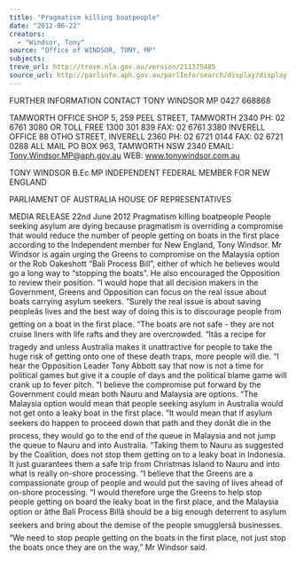 ```yaml
---
title: "Pragmatism killing boatpeople"
date: "2012-06-22"
creators:
  - "Windsor, Tony"
source: "Office of WINDSOR, TONY, MP"
subjects:
trove_url: http://trove.nla.gov.au/version/211375485
source_url: http://parlinfo.aph.gov.au/parlInfo/search/display/display.w3p;query=Id%3A%22media/pressrel/1729360%22
---
```


 

 FURTHER INFORMATION CONTACT TONY WINDSOR MP 0427 668868   

 TAMWORTH OFFICE  SHOP 5, 259 PEEL STREET, TAMWORTH 2340  PH:  02 6761 3080 OR TOLL FREE 1300 301 839  FAX:  02 6761 3380  INVERELL OFFICE  88 OTHO STREET, INVERELL 2360  PH:  02 6721 0144  FAX:  02 6721 0288  ALL MAIL  PO BOX 963, TAMWORTH  NSW  2340  EMAIL:  Tony.Windsor.MP@aph.gov.au  WEB:  www.tonywindsor.com.au  

 

 TONY WINDSOR B.Ec MP  INDEPENDENT   FEDERAL MEMBER FOR NEW ENGLAND   

 PARLIAMENT OF AUSTRALIA  HOUSE OF REPRESENTATIVES   

 

 MEDIA RELEASE  22nd June 2012  Pragmatism killing boatpeople  People seeking asylum are dying because pragmatism is overriding a compromise that would reduce the number of people getting on boats in the first place according to the Independent member for New England, Tony Windsor.  Mr Windsor is again urging the Greens to compromise on the Malaysia option or the Rob Oakeshott “Bali Process Bill”, either of which he believes would go a long way to “stopping the boats”.   He also encouraged the Opposition to review their position.  “I would hope that all decision makers in the Government, Greens and Opposition can focus on the real issue about boats carrying asylum seekers.  “Surely the real issue is about saving peopleâs lives and the best way of doing this is to discourage people from getting on a boat in the first place.  “The boats are not safe - they are not cruise liners with life rafts and they are overcrowded.  “Itâs a recipe for tragedy and unless Australia makes it unattractive for people to take the huge risk of getting onto one of these death traps, more people will die.  “I hear the Opposition Leader Tony Abbott say that now is not a time for political games but give it a couple of days and the political blame game will crank up to fever pitch.  “I believe the compromise put forward by the Government could mean both Nauru and Malaysia are options.    “The Malaysia option would mean that people seeking asylum in Australia would not get onto a leaky boat in the first place.  “It would mean that if asylum seekers do happen to proceed down that path and they donât die in the process, they would go to the end of the queue in Malaysia and not jump the queue to Nauru and into Australia.  “Taking them to Nauru as suggested by the Coalition, does not stop them getting on to a leaky boat in Indonesia. It just guarantees them a safe trip from Christmas Island to Nauru and into what is really on-shore processing.  “I believe that the Greens are a compassionate group of people and would put the saving of lives ahead of on-shore processing.  “I would therefore urge the Greens to help stop people getting on board the leaky boat in the first place, and the Malaysia option or âthe Bali Process Billâ should be a big enough deterrent to asylum seekers and bring about the demise of the people smugglersâ businesses.  “We need to stop people getting on the boats in the first place, not just stop the boats once they are on the way,” Mr Windsor said. 

